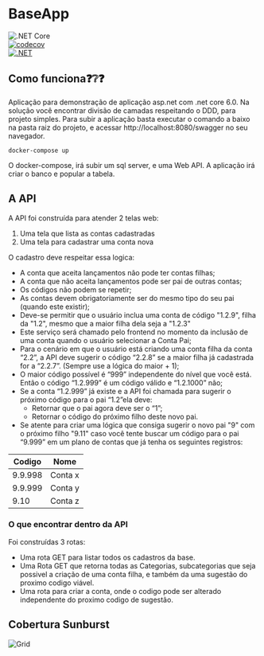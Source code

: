 # BaseApp

![.NET Core](https://img.shields.io/badge/dotnet%20version-net6.0-blue)  
[![codecov](https://codecov.io/gh/slipalison/BaseApp/branch/main/graph/badge.svg?token=oEv1sNpdD0)](https://codecov.io/gh/slipalison/BaseApp)  
[![.NET](https://github.com/slipalison/BaseApp/actions/workflows/dotnet.yml/badge.svg?branch=main)](https://github.com/slipalison/BaseApp/actions/workflows/dotnet.yml)

## Como funciona❓❔❓
Aplicação para demonstração de aplicação asp.net com .net core 6.0.
Na solução você encontrar divisão de camadas respeitando o DDD, para projeto simples.
Para subir a aplicação basta executar o comando a baixo na pasta raiz do projeto, e acessar http://localhost:8080/swagger no seu navegador.
```  
docker-compose up  
```  
O docker-compose, irá subir um sql server, e uma Web API. A aplicação irá criar o banco e popular a tabela.

## A API

A API foi construída para atender 2 telas web:

1. Uma tela que lista as contas cadastradas
2. Uma tela para cadastrar uma conta nova

O cadastro deve respeitar essa logica:
- A conta que aceita lançamentos não pode ter contas filhas;
- A conta que não aceita lançamentos pode ser pai de outras contas;
- Os códigos não podem se repetir;
- As contas devem obrigatoriamente ser do mesmo tipo do seu pai (quando este existir);
- Deve-se permitir que o usuário inclua uma conta de código "1.2.9", filha da "1.2", mesmo que a maior filha dela seja a "1.2.3"
- Este serviço será chamado pelo frontend no momento da inclusão de uma conta quando o usuário selecionar a Conta Pai;
- Para o cenário em que o usuário está criando uma conta filha da conta “2.2”, a API deve sugerir o código “2.2.8” se a maior filha já cadastrada for a “2.2.7”. (Sempre use a lógica do maior + 1);
- O maior código possível é “999” independente do nível que você está. Então o código “1.2.999” é um código válido e “1.2.1000” não;
- Se a conta “1.2.999” já existe e a API foi chamada para sugerir o próximo código para o pai “1.2”ela deve:
    - Retornar que o pai agora deve ser o “1”;
    - Retornar o código do próximo filho deste novo pai.
- Se atente para criar uma lógica que consiga sugerir o novo pai "9" com o próximo filho "9.11" caso você tente buscar um código para o pai “9.999” em um plano de contas que já tenha os seguintes registros:


| Codigo | Nome |
|--|--|
| 9.9.998 | Conta x |
| 9.9.999 | Conta y |
| 9.10 | Conta z |


### O que encontrar dentro da API

Foi construídas 3 rotas:

- Uma rota GET para listar todos os cadastros da base.
- Uma Rota GET que retorna todas as Categorias, subcategorias que seja possivel a criação de uma conta filha, e também da uma sugestão do proximo codigo viável.
- Uma rota para criar a conta, onde o codigo pode ser alterado independente do proximo codigo de sugestão.






## Cobertura Sunburst
![Grid](https://codecov.io/gh/slipalison/BaseApp/branch/main/graphs/sunburst.svg?token=oEv1sNpdD0)